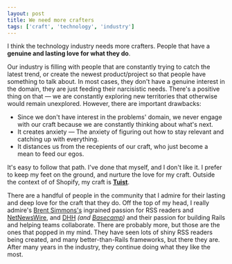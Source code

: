 ```yaml
---
layout: post
title: We need more crafters
tags: ['craft', 'technology', 'industry']
---
```


I think the technology industry needs more crafters.
People that have a **genuine and lasting love for what they do**.

Our industry is filling with people that are constantly trying to catch the latest trend,
or create the newest product/project so that people have something to talk about.
In most cases,
they don't have a genuine interest in the domain,
they are just feeding their narcisistic needs.
There's a positive thing on that —
we are constantly exploring new territories that otherwise would remain unexplored.
However, there are important drawbacks:

- Since we don't have interest in the problems' domain,
  we never engage with our craft because we are constantly thinking about what's next.
- It creates anxiety —
  The anxiety of figuring out how to stay relevant and catching up with everything.
- It distances us from the recepients of our craft,
  who just become a mean to feed our egos.

It's easy to follow that path.
I've done that myself, and I don't like it.
I prefer to keep my feet on the ground,
and nurture the love for my craft.
Outside the context of of Shopify,
my craft is [**Tuist**](https://tuist.io).

There are a handful of people in the community that I admire for their lasting and deep love for the craft that they do.
Off the top of my head, I really admire's [Brent Simmons's](https://twitter.com/brentsimmons) ingrained passion for RSS readers and [NetNewsWire](https://ranchero.com/netnewswire/),
and [DHH](https://twitter.com/dhh) _(and [Basecamp](https://basecamp.com))_ and their passion for building Rails and helping teams collaborate.
There are probably more,
but those are the ones that popped in my mind.
They have seen lots of shiny RSS readers being created,
and many better-than-Rails frameworks,
but there they are.
After many years in the industry,
they continue doing what they like the most.
